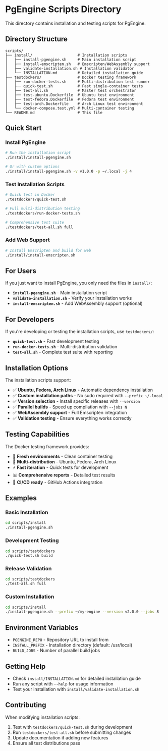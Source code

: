 # PgEngine Scripts Directory

This directory contains installation and testing scripts for PgEngine.

## Directory Structure

```
scripts/
├── install/                    # Installation scripts
│   ├── install-pgengine.sh     # Main installation script
│   ├── install-emscripten.sh   # Emscripten/WebAssembly support
│   ├── validate-installation.sh # Installation validator
│   └── INSTALLATION.md         # Detailed installation guide
├── testdockers/                # Docker testing framework
│   ├── run-docker-tests.sh     # Multi-distribution test runner
│   ├── quick-test.sh           # Fast single-container tests
│   ├── test-all.sh             # Master test orchestrator
│   ├── test-ubuntu.Dockerfile  # Ubuntu test environment
│   ├── test-fedora.Dockerfile  # Fedora test environment
│   ├── test-arch.Dockerfile    # Arch Linux test environment
│   └── docker-compose.test.yml # Multi-container testing
└── README.md                   # This file
```

## Quick Start

### Install PgEngine

```bash
# Run the installation script
./install/install-pgengine.sh

# Or with custom options
./install/install-pgengine.sh -v v1.0.0 -p ~/.local -j 4
```

### Test Installation Scripts

```bash
# Quick test in Docker
./testdockers/quick-test.sh

# Full multi-distribution testing
./testdockers/run-docker-tests.sh

# Comprehensive test suite
./testdockers/test-all.sh full
```

### Add Web Support

```bash
# Install Emscripten and build for web
./install/install-emscripten.sh
```

## For Users

If you just want to install PgEngine, you only need the files in `install/`:

- **`install-pgengine.sh`** - Main installation script
- **`validate-installation.sh`** - Verify your installation works
- **`install-emscripten.sh`** - Add WebAssembly support (optional)

## For Developers

If you're developing or testing the installation scripts, use `testdockers/`:

- **`quick-test.sh`** - Fast development testing
- **`run-docker-tests.sh`** - Multi-distribution validation
- **`test-all.sh`** - Complete test suite with reporting

## Installation Options

The installation scripts support:

- ✅ **Ubuntu, Fedora, Arch Linux** - Automatic dependency installation
- ✅ **Custom installation paths** - No sudo required with `--prefix ~/.local`
- ✅ **Version selection** - Install specific releases with `--version`
- ✅ **Parallel builds** - Speed up compilation with `--jobs N`
- ✅ **WebAssembly support** - Full Emscripten integration
- ✅ **Validation testing** - Ensure everything works correctly

## Testing Capabilities

The Docker testing framework provides:

- 🐳 **Fresh environments** - Clean container testing
- 🚀 **Multi-distribution** - Ubuntu, Fedora, Arch Linux
- ⚡ **Fast iteration** - Quick tests for development
- 📊 **Comprehensive reports** - Detailed test results
- 🔧 **CI/CD ready** - GitHub Actions integration

## Examples

### Basic Installation
```bash
cd scripts/install
./install-pgengine.sh
```

### Development Testing
```bash
cd scripts/testdockers
./quick-test.sh build
```

### Release Validation
```bash
cd scripts/testdockers
./test-all.sh full
```

### Custom Installation
```bash
cd scripts/install
./install-pgengine.sh --prefix ~/my-engine --version v2.0.0 --jobs 8
```

## Environment Variables

- `PGENGINE_REPO` - Repository URL to install from
- `INSTALL_PREFIX` - Installation directory (default: /usr/local)
- `BUILD_JOBS` - Number of parallel build jobs

## Getting Help

- Check `install/INSTALLATION.md` for detailed installation guide
- Run any script with `--help` for usage information
- Test your installation with `install/validate-installation.sh`

## Contributing

When modifying installation scripts:

1. Test with `testdockers/quick-test.sh` during development
2. Run `testdockers/test-all.sh` before submitting changes
3. Update documentation if adding new features
4. Ensure all test distributions pass